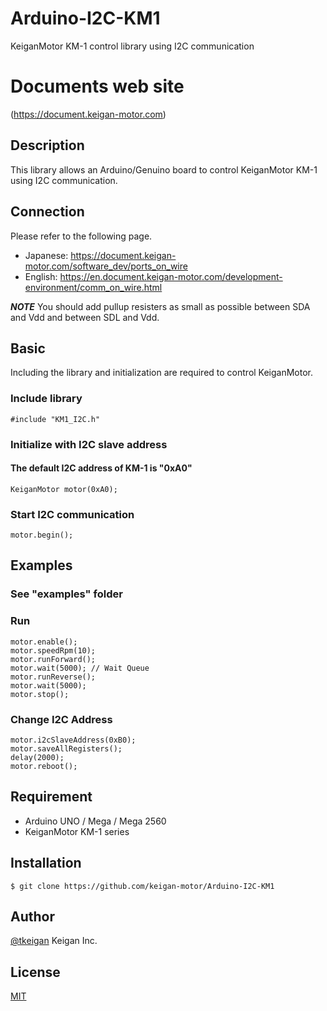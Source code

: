 # Arduino-I2C-KM1
KeiganMotor KM-1 control library using I2C communication

# Documents web site
 (https://document.keigan-motor.com)

## Description
This library allows an Arduino/Genuino board to control KeiganMotor KM-1 using I2C communication.

## Connection
Please refer to the following page.
- Japanese: https://document.keigan-motor.com/software_dev/ports_on_wire
- English: https://en.document.keigan-motor.com/development-environment/comm_on_wire.html

***NOTE***
You should add pullup resisters as small as possible between SDA and Vdd and between SDL and Vdd.

## Basic
Including the library and initialization are required to control KeiganMotor.
### Include library
```arduino
#include "KM1_I2C.h"

```
### Initialize with I2C slave address
#### The default I2C address of KM-1 is "0xA0"
```arduino
KeiganMotor motor(0xA0);
```
### Start I2C communication
```arduino
motor.begin();
```

## Examples
### See "examples" folder
### Run
```arduino
motor.enable();
motor.speedRpm(10);
motor.runForward();
motor.wait(5000); // Wait Queue
motor.runReverse();
motor.wait(5000);
motor.stop();
```

### Change I2C Address
```arduino
motor.i2cSlaveAddress(0xB0);
motor.saveAllRegisters();
delay(2000);
motor.reboot();
```

## Requirement

- Arduino UNO / Mega / Mega 2560
- KeiganMotor KM-1 series

## Installation

    $ git clone https://github.com/keigan-motor/Arduino-I2C-KM1


## Author

[@tkeigan](https://twitter.com/tkeigan)
Keigan Inc.

## License

[MIT](http://b4b4r07.mit-license.org)